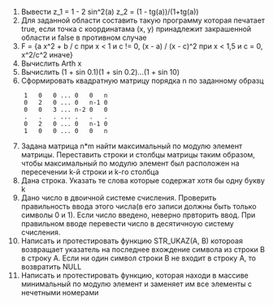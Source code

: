 1. Вывести z_1 = 1 - 2 sin^2(a) z_2 = (1 - tg(a))/(1+tg(a))
2. Для заданной области составить такую программу которая печатает true, если точка с координатама (x, y) принадлежит закрашенной области и false в противном случае
3. F = {a x^2 + b / c при x < 1 и c != 0, (x - a) / (x - c)^2 при x < 1,5 и c = 0, x^2/c^2 иначе}
4. Вычислить Arth x
5. Вычислить (1 + sin 0.1)(1 + sin 0.2)...(1 + sin 10)
6. Сформировать квадратную матрицу порядка n по заданному образц
```
    1   0   0 ... 0   0   n
    0   2   0 ... 0   n-1 0
    0   0   3 ... n-2 0   0
    .   .   . ... .   .   .
    0   2   0 ... 0   n-1 0
    1   0   0 ... 0   0   n
```
7. Задана матрица n*m найти максимальный по модулю элемент матрицы. Переставить строки и столбцы матрицы таким образом, чтобы максимальный по модулю элемент был расположен на пересечении k-й строки и k-го столбца
8. Дана строка. Указать те слова которые содержат хотя бы одну букву k
9. Дано число в двоичной системе счисления. Проверить правильность ввода этого числа(в его записи должны быть только символы 0 и 1). Если число введено, неверно првторить ввод. При правильном вводе перевести число в десятичноую систему счисления.
10. Написать и протестировать функцию STR_UKAZ(A, B) котороая возвращает указатель на последнее вхождение символа из строки B в строку А. Если ни один символ строки B не входит в строку А, то возвратить NULL
11. Написать и протестировать функцию, которая находи в массиве минимальный по модулю элемент и заменяет им все элементы с нечетными номерами
